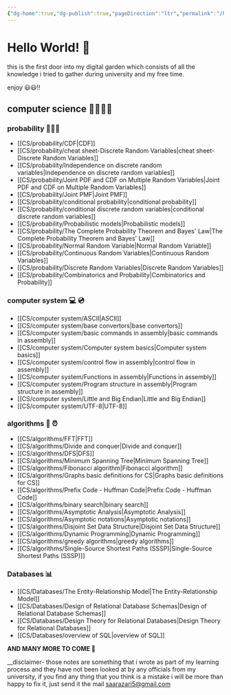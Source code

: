 ```yaml
---
{"dg-home":true,"dg-publish":true,"pageDirection":"ltr","permalink":"/hello-world/","tags":["gardenEntry"],"dgPassFrontmatter":true}
---
```



# Hello World! 🐛

this is the first door into my digital garden which consists of all the knowledge i tried to gather during university and my free time.

enjoy 😃😃!! 

## computer science 👨‍💻👩‍💻

### probability 👨🏻‍🏫

-   [[CS/probability/CDF\|CDF]]
-   [[CS/probability/cheat sheet-Discrete Random Variables\|cheat sheet-Discrete Random Variables]]
-   [[CS/probability/Independence on discrete random variables\|Independence on discrete random variables]]
-   [[CS/probability/Joint PDF and CDF on Multiple Random Variables\|Joint PDF and CDF on Multiple Random Variables]]
-   [[CS/probability/Joint PMF\|Joint PMF]]
-   [[CS/probability/conditional probability\|conditional probability]]
-   [[CS/probability/conditional discrete random variables\|conditional discrete random variables]]
-   [[CS/probability/Probabilistic models\|Probabilistic models]]
-   [[CS/probability/The Complete Probability Theorem and Bayes' Law\|The Complete Probability Theorem and Bayes' Law]]
-   [[CS/probability/Normal Random Variable\|Normal Random Variable]]
-   [[CS/probability/Continuous  Random Variables\|Continuous  Random Variables]]
-   [[CS/probability/Discrete Random Variables\|Discrete Random Variables]]
-   [[CS/probability/Combinatorics and Probability\|Combinatorics and Probability]]

### computer system 💻 💿

* [[CS/computer system/ASCII\|ASCII]]
* [[CS/computer system/base convertors\|base convertors]]
* [[CS/computer system/basic commands in assembly\|basic commands in assembly]]
* [[CS/computer system/Computer system basics\|Computer system basics]]
* [[CS/computer system/control flow in assembly\|control flow in assembly]]
* [[CS/computer system/Functions in assembly\|Functions in assembly]]
* [[CS/computer system/Program structure in assembly\|Program structure in assembly]]
* [[CS/computer system/Little and Big Endian\|Little and Big Endian]]
* [[CS/computer system/UTF-8\|UTF-8]]

### algorithms 👾 ⏰

* [[CS/algorithms/FFT\|FFT]]
* [[CS/algorithms/Divide and conquer\|Divide and conquer]]
* [[CS/algorithms/DFS\|DFS]]
* [[CS/algorithms/Minimum Spanning Tree\|Minimum Spanning Tree]]
* [[CS/algorithms/Fibonacci algorithm\|Fibonacci algorithm]]
* [[CS/algorithms/Graphs basic definitions for CS\|Graphs basic definitions for CS]]
* [[CS/algorithms/Prefix Code - Huffman Code\|Prefix Code - Huffman Code]]
* [[CS/algorithms/binary search\|binary search]]
* [[CS/algorithms/Asymptotic Analysis\|Asymptotic Analysis]]
* [[CS/algorithms/Asymptotic notations\|Asymptotic notations]]
* [[CS/algorithms/Disjoint Set Data Structure\|Disjoint Set Data Structure]]
* [[CS/algorithms/Dynamic Programming\|Dynamic Programming]]
* [[CS/algorithms/greedy algorithms\|greedy algorithms]]
* [[CS/algorithms/Single-Source Shortest Paths (SSSP)\|Single-Source Shortest Paths (SSSP)]]


### Databases 📊

* [[CS/Databases/The Entity-Relationship Model\|The Entity-Relationship Model]]
* [[CS/Databases/Design of Relational Database Schemas\|Design of Relational Database Schemas]]
* [[CS/Databases/Design Theory for Relational Databases\|Design Theory for Relational Databases]]
* [[CS/Databases/overview of SQL\|overview of SQL]]


__AND MANY MORE TO COME 🥶__





__disclaimer- those notes are something that i wrote as part of my learning process and they have not been looked at by any officials from my university, if you find any thing that you think is a mistake i will be more than happy to fix it, just send it the mail saarazari5@gmail.com


